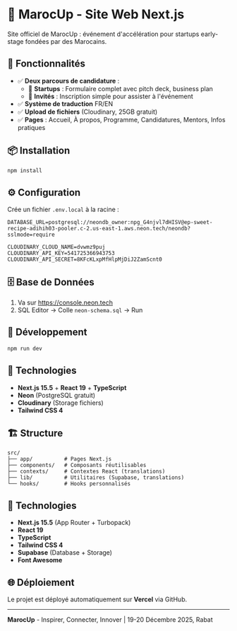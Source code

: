 # 🚀 MarocUp - Site Web Next.js

Site officiel de MarocUp : événement d'accélération pour startups early-stage fondées par des Marocains.

## 🎯 Fonctionnalités

- ✅ **Deux parcours de candidature** :
  - 🚀 **Startups** : Formulaire complet avec pitch deck, business plan
  - 👥 **Invités** : Inscription simple pour assister à l'événement
- ✅ **Système de traduction** FR/EN
- ✅ **Upload de fichiers** (Cloudinary, 25GB gratuit)
- ✅ **Pages** : Accueil, À propos, Programme, Candidatures, Mentors, Infos pratiques

## 📦 Installation

```bash
npm install
```

## ⚙️ Configuration

Crée un fichier `.env.local` à la racine :

```env
DATABASE_URL=postgresql://neondb_owner:npg_G4njvl7dHISV@ep-sweet-recipe-adihih03-pooler.c-2.us-east-1.aws.neon.tech/neondb?sslmode=require

CLOUDINARY_CLOUD_NAME=dvwmz9puj
CLOUDINARY_API_KEY=541725366943753
CLOUDINARY_API_SECRET=8KFcKLxpMfHlpMjDiJ2ZamScnt0
```

## 🗄️ Base de Données

1. Va sur https://console.neon.tech
2. SQL Editor → Colle `neon-schema.sql` → Run

## 🚀 Développement

```bash
npm run dev
```

## 📝 Technologies

- **Next.js 15.5** + **React 19** + **TypeScript**
- **Neon** (PostgreSQL gratuit)
- **Cloudinary** (Storage fichiers)
- **Tailwind CSS 4**

## 🏗️ Structure

```
src/
├── app/          # Pages Next.js
├── components/   # Composants réutilisables
├── contexts/     # Contextes React (translations)
├── lib/          # Utilitaires (Supabase, translations)
└── hooks/        # Hooks personnalisés
```

## 📝 Technologies

- **Next.js 15.5** (App Router + Turbopack)
- **React 19**
- **TypeScript**
- **Tailwind CSS 4**
- **Supabase** (Database + Storage)
- **Font Awesome**

## 🌐 Déploiement

Le projet est déployé automatiquement sur **Vercel** via GitHub.

---

**MarocUp** - Inspirer, Connecter, Innover | 19-20 Décembre 2025, Rabat
